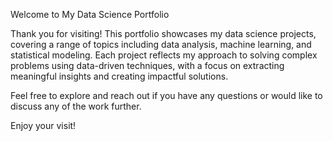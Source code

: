 Welcome to My Data Science Portfolio

Thank you for visiting! This portfolio showcases my data science projects, covering a range of topics including data analysis, machine learning, and statistical modeling. Each project reflects my approach to solving complex problems using data-driven techniques, with a focus on extracting meaningful insights and creating impactful solutions.

Feel free to explore and reach out if you have any questions or would like to discuss any of the work further.

Enjoy your visit!
